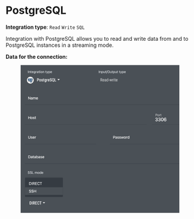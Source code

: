 # PostgreSQL

**Integration type**: `Read` `Write` `SQL`

Integration with PostgreSQL allows you to read and write data from and to PostgreSQL instances in a streaming mode.&#x20;

**Data for the connection:**

<figure><img src="../../.gitbook/assets/Screenshot 2024-04-23 at 16.42.51.png" alt=""><figcaption></figcaption></figure>
